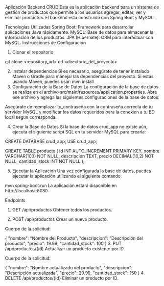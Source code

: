 Aplicación Backend CRUD
Esta es la aplicación backend para un sistema de gestión de productos que permite a los usuarios agregar, editar, ver y eliminar productos. El backend está construido con Spring Boot y MySQL.

Tecnologías Utilizadas
Spring Boot: Framework para desarrollar aplicaciones Java rápidamente.
MySQL: Base de datos para almacenar la información de los productos.
JPA (Hibernate): ORM para interactuar con MySQL.
Instrucciones de Configuración
1. Clonar el repositorio

git clone <repository_url>
cd <directorio_del_proyecto>

2. Instalar dependencias
Si es necesario, asegúrate de tener instalado Maven o Gradle para manejar las dependencias del proyecto. Si estás usando Maven, puedes usar:
mvn install
3. Configuración de la Base de Datos
La configuración de la base de datos se realiza en el archivo src/main/resources/application.properties. Abre ese archivo y agrega las siguientes configuraciones de la base de datos:

Asegúrate de reemplazar tu_contraseña con la contraseña correcta de tu servidor MySQL y modificar los datos requeridos para la conexion a tu BD local segun corresponda.

4. Crear la Base de Datos
Si la base de datos crud_app no existe aún, ejecuta el siguiente script SQL en tu servidor MySQL para crearla:


CREATE DATABASE crud_app;
USE crud_app;

CREATE TABLE producto (
    id INT AUTO_INCREMENT PRIMARY KEY,
    nombre VARCHAR(100) NOT NULL,
    descripcion TEXT,
    precio DECIMAL(10,2) NOT NULL,
    cantidad_stock INT NOT NULL
);


5. Ejecutar la Aplicación
Una vez configurada la base de datos, puedes ejecutar la aplicación utilizando el siguiente comando:

mvn spring-boot:run
La aplicación estará disponible en http://localhost:8080.

Endpoints
1. GET /api/productos
Obtener todos los productos.

2. POST /api/productos
Crear un nuevo producto.

Cuerpo de la solicitud:


{
  "nombre": "Nombre del Producto",
  "descripcion": "Descripción del producto",
  "precio": 19.99,
  "cantidad_stock": 100
}
3. PUT /api/productos/{id}
Actualizar un producto existente por ID.

Cuerpo de la solicitud:


{
  "nombre": "Nombre actualizado del producto",
  "descripcion": "Descripción actualizada",
  "precio": 29.99,
  "cantidad_stock": 150
}
4. DELETE /api/productos/{id}
Eliminar un producto por ID.
